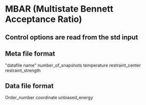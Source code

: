# MBAR (Multistate Bennett Acceptance Ratio)

## Control options are read from the std input

## Meta file format
"datafile name"   number_of_snapshots   temperature   restraint_center   restraint_strength

## Data file format
Order_number   coordinate   unbiased_energy
